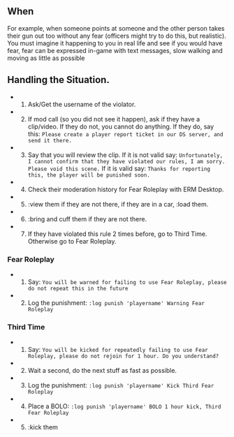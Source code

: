 ## When
For example, when someone points at someone and the other person takes their gun out too without any fear (officers might try to do this, but realistic). You must imagine it happening to you in real life and see if you would have fear, fear can be expressed in-game with text messages, slow walking and moving as little as possible

## Handling the Situation.
* 1. Ask/Get the username of the violator.
* 2. If mod call (so you did not see it happen), ask if they have a clip/video. If they do not, you cannot do anything. If they do, say this: ```Please create a player report ticket in our DS server, and send it there.```
* 3. Say that you will review the clip. If it is not valid say: ```Unfortunately, I cannot confirm that they have violated our rules, I am sorry. Please void this scene.``` If it is valid say: ```Thanks for reporting this, the player will be punished soon.```
* 4. Check their moderation history for Fear Roleplay with ERM Desktop.
* 5. :view them if they are not there, if they are in a car, :load them.
* 6. :bring and cuff them if they are not there.
* 7. If they have violated this rule 2 times before, go to Third Time. Otherwise go to Fear Roleplay.

### Fear Roleplay
* 1. Say: ```You will be warned for failing to use Fear Roleplay, please do not repeat this in the future```
* 2. Log the punishment: ```:log punish 'playername' Warning Fear Roleplay```


### Third Time
* 1. Say:  ```You will be kicked for repeatedly failing to use Fear Roleplay, please do not rejoin for 1 hour. Do you understand?```
* 2. Wait a second, do the next stuff as fast as possible.
* 3. Log the punishment: ```:log punish 'playername' Kick Third Fear Roleplay```
* 4. Place a BOLO: ```:log punish 'playername' BOLO 1 hour kick, Third Fear Roleplay```
* 5. :kick them
